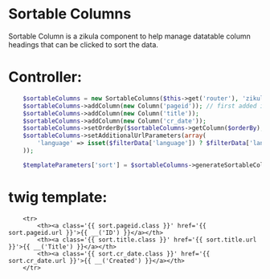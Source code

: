 Sortable Columns
================

Sortable Column is a zikula component to help manage datatable column headings that can be clicked to sort the data.

# Controller:

```php
    $sortableColumns = new SortableColumns($this->get('router'), 'zikulapagesmodule_admin_index', 'orderby', 'sdir');
    $sortableColumns->addColumn(new Column('pageid')); // first added is automatically the default
    $sortableColumns->addColumn(new Column('title'));
    $sortableColumns->addColumn(new Column('cr_date'));
    $sortableColumns->setOrderBy($sortableColumns->getColumn($orderBy), $currentSortDirection);
    $sortableColumns->setAdditionalUrlParameters(array(
        'language' => isset($filterData['language']) ? $filterData['language'] : null,
    ));

    $templateParameters['sort'] = $sortableColumns->generateSortableColumns();
```

# twig template:

```twig
    <tr>
        <th><a class='{{ sort.pageid.class }}' href='{{ sort.pageid.url }}'>{{ __('ID') }}</a></th>
        <th><a class='{{ sort.title.class }}' href='{{ sort.title.url }}'>{{ __('Title') }}</a></th>
        <th><a class='{{ sort.cr_date.class }}' href='{{ sort.cr_date.url }}'>{{ __('Created') }}</a></th>
    </tr>
```